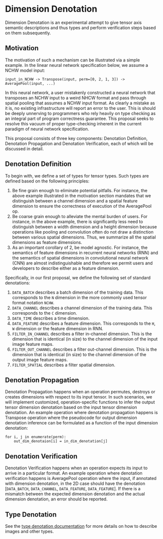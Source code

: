 <!--- SPDX-License-Identifier: Apache-2.0 -->

# Dimension Denotation

Dimension Denotation is an experimental attempt to give tensor axis semantic descriptions and thus types and perform verification steps based on them subsequently.

## Motivation

The motivation of such a mechanism can be illustrated via a simple example. In the linear neural network specification below, we assume a NCHW model input:

```
input_in_NCHW -> Transpose(input, perm=[0, 2, 1, 3]) -> AveragePool(input, ...)
```

In this neural network, a user mistakenly constructed a neural network that transposes an NCHW input to a weird NHCW format and pass through spatial pooling that assumes a NCHW input format. As clearly a mistake as it is, no existing infrastructure will report an error to the user. This is should be deeply unnerving to programmers who rely heavily on type checking as an integral part of program correctness guarantee. This proposal seeks to resolve this vacuum of proper type-checking inherent in the current paradigm of neural network specification.

This proposal consists of three key components: Denotation Definition, Denotation Propagation and Denotation Verification, each of which will be discussed in detail.

## Denotation Definition

To begin with, we define a set of types for tensor types. Such types are defined based on the following principles:
1. Be fine grain enough to eliminate potential pitfalls. For instance, the above example illustrated in the motivation section mandates that we distinguish between a channel dimension and a spatial feature dimension to ensure the correctness of execution of the AveragePool op.
2. Be coarse grain enough to alleviate the mental burden of users. For instance, in the above example, there is significantly less need to distinguish between a width dimension and a height dimension because operations like pooling and convolution often do not draw a distinction between various spatial dimensions. Thus, we summarize all the spatial dimensions as feature dimensions.
3. As an important corollary of 2, be model agnostic. For instance, the semantics of feature dimensions in recurrent neural networks (RNN) and the semantics of spatial dimensions in convolutional neural network (CNN) are almost indistinguishable and therefore we permit users and developers to describe either as a feature dimension.

Specifically, in our first proposal, we define the following set of standard denotations:

1. `DATA_BATCH` describes a batch dimension of the training data. This corresponds to the `N` dimension in the more commonly used tensor format notation `NCHW`.
2. `DATA_CHANNEL` describes a channel dimension of the training data. This corresponds to the `C` dimension.
3. `DATA_TIME` describes a time dimension.
4. `DATA_FEATURE` describes a feature dimension. This corresponds to the `H`, `W` dimension or the feature dimension in RNN.
5. `FILTER_IN_CHANNEL` describes a filter in-channel dimension. This is the dimension that is identical (in size) to the channel dimension of the input image feature maps.
6. `FILTER_OUT_CHANNEL` describes a filter out-channel dimension. This is the dimension that is identical (in size) to the channel dimension of the output image feature maps.
7. `FILTER_SPATIAL` describes a filter spatial dimension.

## Denotation Propagation

Denotation Propagation happens when an operation permutes, destroys or creates dimensions with respect to its input tensor. In such scenarios, we will implement customized, operation-specific functions to infer the output tensor dimension denotation based on the input tensor dimension denotation. An example operation where denotation propagation happens is Transpose operation where the pseudocode for output dimension denotation inference can be formulated as a function of the input dimension denotation:

```
for i, j in enumerate(perm):
    out_dim_denotaion[i] = in_dim_denotation[j]
```

## Denotation Verification

Denotation Verification happens when an operation expects its input to arrive in a particular format. An example operation where denotation verification happens is AveragePool operation where the input, if annotated with dimension denotation, in the 2D case should have the denotation [`DATA_BATCH`, `DATA_CHANNEL`, `DATA_FEATURE`, `DATA_FEATURE`]. If there is a mismatch between the expected dimension denotation and the actual dimension denotation, an error should be reported.

## Type Denotation

See the [type denotation documentation](TypeDenotation.md) for more details on how to describe images and other types.
